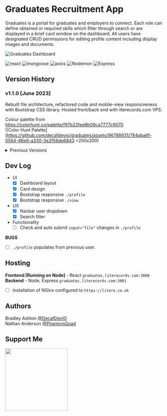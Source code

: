 # Graduates Recruitment App

Graduates is a portal for graduates and employers to connect. Each role can define obtained or required skills which filter through search or are displayed in a brief card window on the dashboard. All users have designated CRUD permissions for editing profile content including display images and documents.   

![Graduates Dashboard](https://github.com/decafdevio/graduates/assets/96788931/7f0323e1-c63d-4feb-80c8-d4ecb5772e8c)


![react](https://img.shields.io/badge/React-17.0.1-orange?style=flat-square&logo=react)
![mongoose](https://img.shields.io/badge/Mongoose-6.2.8-orange?style=flat-square&logo=mongodb)
![axios](https://img.shields.io/badge/Axios-0.19.2-orange?style=flat-square&logo=axios)
![Nodemon](https://img.shields.io/badge/Nodemon-2.0.4-blue?style=flat-square&logo=nodemon)
![Express](https://img.shields.io/badge/Express-4.17.3-blue?style=flat-square&logo=express)

## Version History

### v1.1.0 [June 2023]
Rebuilt file architecture, refactored code and mobile-view responsiveness with Bootstrap CSS library. Hosted front/back end with literecords.com VPS.   

Colour palette from https://colorhunt.co/palette/f97b22fee8b09ca7777c9070   
![Color Hunt Palette](https://github.com/decafdevio/graduates/assets/96788931/784aba6f-0564-46e6-a330-3e2f56de6843 =200x200)

<details><summary>Previous Versions</summary>

### v1.0.0 [Aug 2022]
<img alt="Graduates dashboard" src="https://github.com/decafdevio/graduates/assets/96788931/7e269edd-3bd7-4543-9d5f-def9c3786dff">   

Graduates recruitment app was created as part of a pair-programming exercise following agile project management methods with Jira and Slack for communication. It was built with React framework and a Node, Express backend with MongoDB (MERN stack). The original layout used rows of 3 column cards designed to display only the most necessary user information.
</details>

## Dev Log
* UI
  - [x] Dashboard layout
  - [x] Card design
  - [x] Bootstrap responsive `./profile`
  - [x] Bootstrap responsive `./view`
* UX
  - [x] Navbar user dropdown
  - [x] Search filter
* Functionality
  - [ ] Check and auto submit `input="file"` changes in `./profile`

**BUGS**
  - [ ] `./profile` populates from previous user.

## Hosting
__Frontend [Running on Node]__ - React `graduates.literecords.com:3000`   
__Backend__ - Node, Express `graduates.literecords.com:3001`

  - [ ] Installation of NGinx configured to `https://litere.co.uk`

## Authors
Bradley Ashton [@DecafDevIO](https://this.com)   
Nathan Anderson [@PhantomQuad](https://this.com)

## Support Me

<a href="https://www.buymeacoffee.com/decafdevio"><img src="https://cdn.buymeacoffee.com/buttons/v2/default-yellow.png" width="200" /></a>
